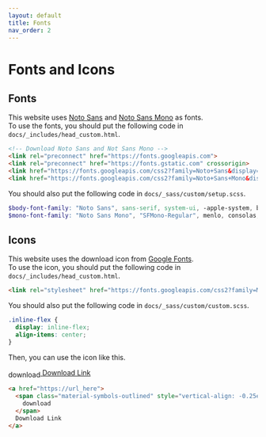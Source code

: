 ```yaml
---
layout: default
title: Fonts
nav_order: 2
---
```


# Fonts and Icons

## Fonts

This website uses [Noto Sans](https://fonts.google.com/noto/specimen/Noto+Sans) and [Noto Sans Mono](https://fonts.google.com/noto/specimen/Noto+Sans+Mono) as fonts.  
To use the fonts, you should put the following code in `docs/_includes/head_custom.html`.  

```html
<!-- Download Noto Sans and Not Sans Mono -->
<link rel="preconnect" href="https://fonts.googleapis.com">
<link rel="preconnect" href="https://fonts.gstatic.com" crossorigin>
<link href="https://fonts.googleapis.com/css2?family=Noto+Sans&display=swap" rel="stylesheet">
<link href="https://fonts.googleapis.com/css2?family=Noto+Sans+Mono&display=swap" rel="stylesheet">
```

You should also put the following code in `docs/_sass/custom/setup.scss`.  

```scss
$body-font-family: "Noto Sans", sans-serif, system-ui, -apple-system, blinkmacsystemfont, roboto, "Segoe UI Emoji";
$mono-font-family: "Noto Sans Mono", "SFMono-Regular", menlo, consolas, monospace;
```

## Icons

This website uses the download icon from [Google Fonts](https://fonts.google.com/icons).  
To use the icon, you should put the following code in `docs/_includes/head_custom.html`.  

```html
<link rel="stylesheet" href="https://fonts.googleapis.com/css2?family=Material+Symbols+Outlined:opsz,wght,FILL,GRAD@20..48,100..700,0..1,-50..200" />
```

You should also put the following code in `docs/_sass/custom/custom.scss`.  

```scss
.inline-flex {
  display: inline-flex;
  align-items: center;
}
```

Then, you can use the icon like this.

<a href="https://url_here">
  <span class="material-symbols-outlined" style="vertical-align: -0.25em;">
    download
  </span>
  Download Link
</a>

```html
<a href="https://url_here">
  <span class="material-symbols-outlined" style="vertical-align: -0.25em;">
    download
  </span>
  Download Link
</a>
```
